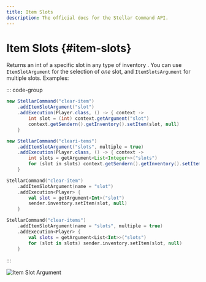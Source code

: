```yaml
---
title: Item Slots
description: The official docs for the Stellar Command API.
---
```


# Item Slots {#item-slots}

Returns an int of a specific slot in any type of inventory . You can use `ItemSlotArgument` for the selection of _one_ slot, and `ItemSlotsArgument` for multiple slots. Examples:

::: code-group
```Java [Java Slot]
new StellarCommand("clear-item")
    .addItemSlotArgument("slot")
    .addExecution(Player.class, () -> { context ->
        int slot = (int) context.getArgument("slot")
        context.getSendern().getInventory().setItem(slot, null)
    }
```
```Java [Java Slots]
new StellarCommand("cleari-tems")
    .addItemSlotArgument("slots", multiple = true)
    .addExecution(Player.class, () -> { context ->
        int slots = getArgument<List<Integer>>("slots")
        for (slot in slots) context.getSendern().getInventory().setItem(slot, null)
    }
```
```Kotlin [Kotlin Slot]
StellarCommand("clear-item")
    .addItemSlotArgument(name = "slot")
    .addExecution<Player> {
        val slot = getArgument<Int>("slot")
        sender.inventory.setItem(slot, null)
    }
```
```Kotlin [Kotlin Slots]
StellarCommand("clear-items")
    .addItemSlotArgument(name = "slots", multiple = true)
    .addExecution<Player> {
        val slots = getArgument<List<Int>>("slots")
        for (slot in slots) sender.inventory.setItem(slot, null)
    }
```
:::

![Item Slot Argument](https://cdn.lutto.dev/stellar/gifs/items/item_slot.gif)